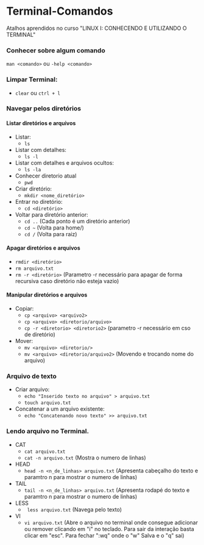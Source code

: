 # Terminal-Comandos
Atalhos aprendidos no curso "LINUX I: CONHECENDO E UTILIZANDO O TERMINAL"


### Conhecer sobre algum comando
`man <comando>` ou `-help <comando>`

### Limpar Terminal:
- `clear` ou `ctrl + l`

### Navegar pelos diretórios

#### Listar diretórios e arquivos
- Listar:
  - `ls`
- Listar com detalhes:
  - `ls -l`
- Listar com detalhes e arquivos ocultos:
  -  `ls -la`
- Conhecer diretorio atual
  - `pwd`
- Criar diretório:
  -  `mkdir <nome_diretório>`
- Entrar no diretório:
  - `cd <diretório>`
- Voltar para diretório anterior:
  - `cd ..` (Cada ponto é um diretório anterior)
  - `cd ~` (Volta para home/<usuario>)
  - `cd /` (Volta para raiz)  
#### Apagar diretórios e arquivos
  - `rmdir <diretório>`
  - `rm arquivo.txt`
  - `rm -r <diretório>` (Parametro -r necessário para apagar de forma recursiva caso diretório não esteja vazio)
#### Manipular diretórios e arquivos
  - Copiar:    
    - `cp <arquivo> <arquivo2>`
    - `cp <arquivo> <diretorio/arquivo>`
    - `cp -r <diretorio> <diretorio2>` (parametro -r necessário em cso de diretório)
  - Mover:
    - `mv <arquivo> <diretorio/>`
    - `mv <arquivo> <diretorio/arquivo2>` (Movendo e trocando nome do arquivo)
  
### Arquivo de texto
- Criar arquivo:
  - `echo "Inserido texto no arquivo" > arquivo.txt`
  - `touch arquivo.txt`
- Concatenar a um arquivo existente:
  - `echo "Concatenando novo texto" >> arquivo.txt`

### Lendo arquivo no Terminal.
- CAT
  - `cat arquivo.txt`
  - `cat -n arquivo.txt` (Mostra o numero de linhas)
- HEAD
  - `head -n <n_de_linhas> arquivo.txt` (Apresenta cabeçalho do texto e paramtro n para mostrar o numero de linhas)
- TAIL
  - `tail -n <n_de_linhas> arquivo.txt` (Apresenta rodapé do texto e paramtro n para mostrar o numero de linhas)
- LESS
  - ` less arquivo.txt` (Navega pelo texto)
- VI
  - `vi arquivo.txt` (Abre o arquivo no terminal onde consegue adicionar ou remover clicando em "i" no teclado. Para sair da interação basta clicar em "esc". Para fechar ":wq" onde o "w" Salva e o "q" sai)
  
  
  
